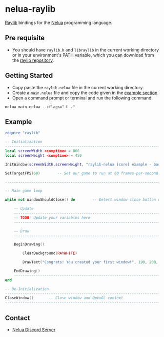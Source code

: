 # nelua-raylib
[Raylib](https://github.com/raysan5/raylib/) bindings for the [Nelua](https://github.com/edubart/nelua-lang) programming language.

## Pre requisite
- You should have ``raylib.h`` and ``libraylib`` in the current working directory or in your environment's PATH variable, which you can download from the [raylib repository](https://github.com/raysan5/raylib/releases/tag/4.0.0).

## Getting Started
- Copy paste the ``raylib.nelua`` file in the current working directory.
- Create a ``main.nelua`` file and copy the code given in the [example section](#example).
- Open a command prompt or terminal and run the following command.
```
nelua main.nelua --cflags="-L ."
```

## Example
```lua
require "raylib"

-- Initialization
--------------------------------------------------------------------------------------
local screenWidth <comptime> = 800
local screenHeight <comptime> = 450

InitWindow(screenWidth,screenHeight, "raylib-nelua [core] example - basic window")

SetTargetFPS(60)        -- Set our game to run at 60 frames-per-second

--------------------------------------------------------------------------------------

-- Main game loop

while not WindowShouldClose() do        -- Detect window close button or ESC key

    -- Update
    ----------------------------------------------------------------------------------
    -- TODO: Update your variables here
    ----------------------------------------------------------------------------------

    -- Draw
    ----------------------------------------------------------------------------------

    BeginDrawing()

        ClearBackground(RAYWHITE)

        DrawText("Congrats! You created your first window!", 190, 200, 20, LIGHTGRAY)

    EndDrawing()
    -----------------------------------------------------------------------------------
end

-- De-Initialization
-------------------------------------------------------------------------------------
CloseWindow()       -- Close window and OpenGL context
-------------------------------------------------------------------------------------

```

## Contact
- [Nelua Discord Server](https://discord.com/invite/7aaGeG7)
